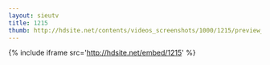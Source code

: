 ```yaml
---
layout: sieutv
title: 1215
thumb: http://hdsite.net/contents/videos_screenshots/1000/1215/preview_360p.mp4.jpg
---
```

{% include iframe src='http://hdsite.net/embed/1215' %}
 
